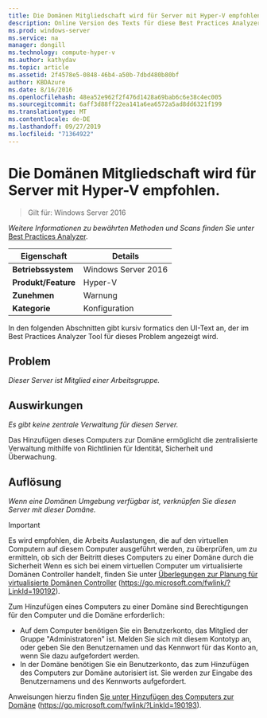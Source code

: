 ```yaml
---
title: Die Domänen Mitgliedschaft wird für Server mit Hyper-V empfohlen.
description: Online Version des Texts für diese Best Practices Analyzer Regel.
ms.prod: windows-server
ms.service: na
manager: dongill
ms.technology: compute-hyper-v
ms.author: kathydav
ms.topic: article
ms.assetid: 2f4578e5-0848-46b4-a50b-7dbd480b80bf
author: KBDAzure
ms.date: 8/16/2016
ms.openlocfilehash: 48ea52e962f2f476d1428a69bab6c6e38c4ec005
ms.sourcegitcommit: 6aff3d88ff22ea141a6ea6572a5ad8dd6321f199
ms.translationtype: MT
ms.contentlocale: de-DE
ms.lasthandoff: 09/27/2019
ms.locfileid: "71364922"
---
```

# <a name="domain-membership-is-recommended-for-servers-running-hyper-v"></a>Die Domänen Mitgliedschaft wird für Server mit Hyper-V empfohlen.

>Gilt für: Windows Server 2016


  
*Weitere Informationen zu bewährten Methoden und Scans finden Sie unter* [Best Practices Analyzer](https://go.microsoft.com/fwlink/?LinkId=122786).  
  
|Eigenschaft|Details|  
|-|-|  
|**Betriebssystem**|Windows Server 2016|  
|**Produkt/Feature**|Hyper-V|  
|**Zunehmen**|Warnung|  
|**Kategorie**|Konfiguration|  
  
In den folgenden Abschnitten gibt kursiv formatics den UI-Text an, der im Best Practices Analyzer Tool für dieses Problem angezeigt wird.  
  
## <a name="issue"></a>Problem  
  
*Dieser Server ist Mitglied einer Arbeitsgruppe.*  
  
## <a name="impact"></a>Auswirkungen  
  
*Es gibt keine zentrale Verwaltung für diesen Server.*  
  
Das Hinzufügen dieses Computers zur Domäne ermöglicht die zentralisierte Verwaltung mithilfe von Richtlinien für Identität, Sicherheit und Überwachung.  
  
## <a name="resolution"></a>Auflösung  
  
*Wenn eine Domänen Umgebung verfügbar ist, verknüpfen Sie diesen Server mit dieser Domäne.*  
  
> [!IMPORTANT]  
> Es wird empfohlen, die Arbeits Auslastungen, die auf den virtuellen Computern auf diesem Computer ausgeführt werden, zu überprüfen, um zu ermitteln, ob sich der Beitritt dieses Computers zu einer Domäne durch die Sicherheit Wenn es sich bei einem virtuellen Computer um virtualisierte Domänen Controller handelt, finden Sie unter [Überlegungen zur Planung für virtualisierte Domänen Controller](https://go.microsoft.com/fwlink/?LinkId=190192) (https://go.microsoft.com/fwlink/?LinkId=190192).  
  
Zum Hinzufügen eines Computers zu einer Domäne sind Berechtigungen für den Computer und die Domäne erforderlich:   
- Auf dem Computer benötigen Sie ein Benutzerkonto, das Mitglied der Gruppe "Administratoren" ist. Melden Sie sich mit diesem Kontotyp an, oder geben Sie den Benutzernamen und das Kennwort für das Konto an, wenn Sie dazu aufgefordert werden.   
- In der Domäne benötigen Sie ein Benutzerkonto, das zum Hinzufügen des Computers zur Domäne autorisiert ist. Sie werden zur Eingabe des Benutzernamens und des Kennworts aufgefordert.  
  
Anweisungen hierzu finden [Sie unter Hinzufügen des Computers zur Domäne](https://go.microsoft.com/fwlink/?LinkId=190193) (https://go.microsoft.com/fwlink/?LinkId=190193).  
  


